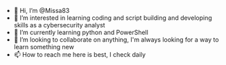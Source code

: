 - 👋 Hi, I’m @Missa83
- 👀 I’m interested in learning coding and script building and developing skills as a cybersecurity analyst
- 🌱 I’m currently learning python and PowerShell
- 💞️ I’m looking to collaborate on anything, I'm always looking for a way to learn something new
- 📫 How to reach me here is best, I check daily

<!---
Missa83/Missa83 is a ✨ special ✨ repository because its `README.md` (this file) appears on your GitHub profile.
You can click the Preview link to take a look at your changes.
--->
